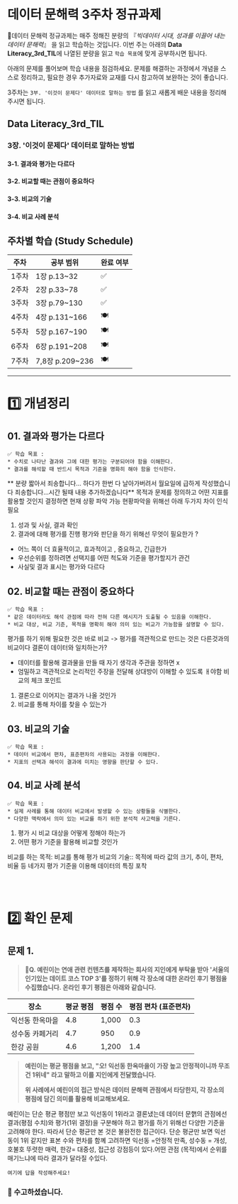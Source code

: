 # 데이터 문해력 3주차 정규과제

📌데이터 문해력 정규과제는 매주 정해진 분량의 『*빅데이터 시대, 성과를 이끌어 내는 데이터 문해력*』 을 읽고 학습하는 것입니다. 이번 주는 아래의 **Data Literacy_3rd_TIL**에 나열된 분량을 읽고 `학습 목표`에 맞게 공부하시면 됩니다.

아래의 문제를 풀어보며 학습 내용을 점검하세요. 문제를 해결하는 과정에서 개념을 스스로 정리하고, 필요한 경우 추가자료와 교재를 다시 참고하여 보완하는 것이 좋습니다.

3주차는 `3부. '이것이 문제다' 데이터로 말하는 방법` 를 읽고 새롭게 배운 내용을 정리해주시면 됩니다.

## Data Literacy_3rd_TIL

### 3장. '이것이 문제다' 데이터로 말하는 방법

#### 3-1. 결과와 평가는 다르다

#### 3-2. 비교할 때는 관점이 중요하다 

#### 3-3. 비교의 기술

#### 3-4. 비교 사례 분석



## 주차별 학습 (Study Schedule)

| 주차  | 공부 범위       | 완료 여부 |
| ----- | --------------- | --------- |
| 1주차 | 1장 p.13~32     | ✅         |
| 2주차 | 2장 p.33~78     | ✅         |
| 3주차 | 3장 p.79~130    | ✅         |
| 4주차 | 4장 p.131~166   | 🍽️         |
| 5주차 | 5장 p.167~190   | 🍽️         |
| 6주차 | 6장 p.191~208   | 🍽️         |
| 7주차 | 7,8장 p.209~236 | 🍽️         |

<!-- 여기까진 그대로 둬 주세요-->



---

# 1️⃣ 개념정리

## 01. 결과와 평가는 다르다

```
✅ 학습 목표 :
* 수치로 나타난 결과와 그에 대한 평가는 구분되어야 함을 이해한다.
* 결과를 해석할 때 반드시 목적과 기준을 명화히 해야 함을 인식한다. 
```

<!-- 새롭게 배운 내용을 자유롭게 정리해주세요.-->
 ** 분량 짧아서 죄송합니다... 하다가 한번 다 날아가버려서 월요일에 급하게 작성했습니다 죄송합니다...시간 될때 내용 추가하겠습니다** 
 목적과 문제를 정의하고 어떤 지표를 활용할 것인지 결정하면 현재 상황 파악 가능 
 현황파악을 위해선 아래 두가지 차이 인식 필요 
 1. 성과 및 사실, 결과 확인
2. 결과에 대해 평가를 진행
평가와 판단을 하기 위해선 무엇이 필요한가 ?
- 어느 쪽이 더 효율적이고, 효과적이고 , 중요하고, 긴급한가
- 우선순위를 정하려면 선택지를 어떤 척도와 기준을 평가할지가 관건
- 사실및 결과 표시는 평가와 다르다 
## 02. 비교할 때는 관점이 중요하다

```
✅ 학습 목표 :
* 같은 데이터라도 해석 관점에 따라 전혀 다른 메시지가 도출될 수 있음을 이해한다.
* 비교 대상, 비교 기준, 목적을 명확히 해야 의미 있는 비교가 가능함을 설명할 수 있다. 
```

<!-- 새롭게 배운 내용을 자유롭게 정리해주세요.-->
평가를 하기 위해 필요한 것은 바로 비교 
 -> 평가를 객관적으로 만드는 것은 다른것과의 비교이다 
 결론이 데이터와 일치하는가? 
  - 데이터를 활용해 결과물을 만들 때 자기 생각과 주관을 정하면 x
  - 엄밀하고 객관적으로 논리적인 주장을 전달해 상대방이 이해할 수 있도록 ㅐ야함
비교의 체크 포인트
1. 결론으로 이어지는 결과가 나올 것인가
2. 비교를 통해 차이를 찾을 수 있는가 


## 03. 비교의 기술

```
✅ 학습 목표 :
* 데이터 비교에서 편차, 표준편차의 사용되는 과정을 이해한다.
* 지표의 선택과 해석이 결과에 미치는 영향을 판단할 수 있다. 
```

<!-- 새롭게 배운 내용을 자유롭게 정리해주세요.-->



## 04. 비교 사례 분석 

~~~
✅ 학습 목표 :
* 실제 사례를 통해 데이터 비교에서 발생할 수 있는 상황들을 식별한다.
* 다양한 맥락에서 의미 있는 비교를 하기 위한 분석적 사고력을 기른다. 
~~~

<!-- 새롭게 배운 내용을 자유롭게 정리해주세요.-->
1. 평가 시 비교 대상을 어떻게 정해야 하는가
2. 어떤 평가 기준을 활용해 비교할 것인가

비교를 하는 목적: 비교를 통해 평가 
비교의 기술:: 목적에 따라 값의 크기, 추이, 편차, 비율 등 네가지 평가 기준을 이용해 데이터의 특징 포착 



<br>
<br>

# 2️⃣ 확인 문제

## 문제 1.

> **🧚Q. 예린이는 연애 관련 컨텐츠를 제작하는 회사의 지인에게 부탁을 받아 '서울의 인기있는 데이트 코스 TOP 3'를 정하기 위해 각 장소에 대한 온라인 후기 평점을 수집했습니다. 온라인 후기 평점은 아래와 같습니다.**

| **장소**        | **평균 평점** | **평점 수** | **평점 편차 (표준편차)** |
| --------------- | ------------- | ----------- | ------------------------ |
| 익선동 한옥마을 | 4.8           | 1,000       | 0.3                      |
| 성수동 카페거리 | 4.7           | 950         | 0.9                      |
| 한강 공원       | 4.6           | 1,200       | 1.4                      |

> **예린이는 평균 평점을 보고, "오! 익선동 한옥마을이 가장 높고 안정적이니까 무조건 1위네" 라고 말하고 이를 지인에게 전달했습니다.**
>
> **위 사례에서 예린이의 접근 방식은 데이터 문해력 관점에서 타당한지, 각 장소의 평점에 담긴 의미를 활용해 비교해보세요.**



<!--학습한 개념을 활용하여 자유롭게 설명해 보세요. 구체적인 예시를 들어 설명하면 더욱 좋습니다.-->
예린이는 단순 평균 평점만 보고 익선동이 1위라고 결론냈는데 데이터 문핽의 관점에선 결과(평점 수치)와 평가(1위 결정)을 구분해야 하고 평가를 하기 위해선 다양한 기준을 고려해야 한다. 따라서 단순 평균만 본 것은 불완전한 접근이다. 단순 평균만 보면 익선동이 1위 같지만 표본 수와 편차를 함꼐 고려하면 익선동 =안정적 만족, 성수동 = 개성, 호불호 뚜렷한 매력, 한강= 대중성, 접근성 강점등이 있다.어떤 관점 (목적)에서 순위를 매기느냐에 따라 결과가 달라질 수있다. 
```
여기에 답을 작성해주세요!
```

### 🎉 수고하셨습니다.
